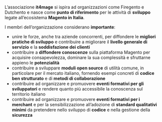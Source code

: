 L’associazione **it4mage** si ispira ad organizzazioni come Firegento e Dutchento e nasce come **punto di riferimento** per le attività di **sviluppo** legate all’ecosistema **Magento in Italia**.

I membri dell’organizzazione considerano **importante**:

- unire le forze, anche tra aziende concorrenti, per diffondere le **migliori pratiche di sviluppo** e contribuire a migliorare il **livello generale di servizio** e la **soddisfazione dei clienti**
- contribuire a **diffondere conoscenze** sulla piattaforma Magento per acquisire consapevolezza,  dominare la sua complessità e sfruttarne appieno le **potenzialità**
- contribuire a sviluppare **moduli open source** di utilità comune, in particolare per il mercato italiano, fornendo esempi concreti di **codice ben strutturato** e di **metodi di collaborazione**
- contribuire ad organizzare e promuovere **eventi formativi per gli sviluppatori** e rendere quanto più accessibile la conoscenza sul territorio italiano
- contribuire ad organizzare e promuovere **eventi formativi per i merchant** e per la sensibilizzazione all’adozione di **standard qualitativi minimi** da pretendere nello sviluppo di **codice** e nella gestione della **sicurezza**

